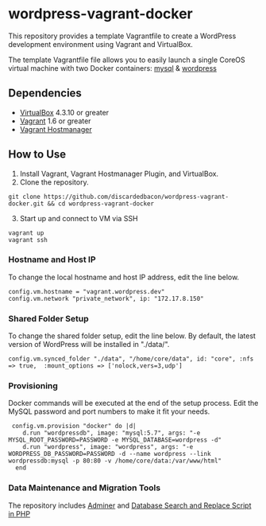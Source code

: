 # wordpress-vagrant-docker

This repository provides a template Vagrantfile to create a WordPress development environment using Vagrant and VirtualBox.

The template Vagrantfile file allows you to easily launch a single CoreOS virtual machine with two Docker containers: [mysql](https://hub.docker.com/_/mysql/) & [wordpress](https://hub.docker.com/_/wordpress/)

## Dependencies

- [VirtualBox](https://www.virtualbox.org/) 4.3.10 or greater
- [Vagrant](https://www.vagrantup.com/) 1.6 or greater
- [Vagrant Hostmanager](https://github.com/smdahlen/vagrant-hostmanager)

## How to Use

1. Install Vagrant, Vagrant Hostmanager Plugin, and VirtualBox.
2. Clone the repository.
 ```
 git clone https://github.com/discardedbacon/wordpress-vagrant-docker.git && cd wordpress-vagrant-docker
 ```
3. Start up and connect to VM via SSH
```
vagrant up
vagrant ssh
```
### Hostname and Host IP

To change the local hostname and host IP address, edit the line below. 
```
config.vm.hostname = "vagrant.wordpress.dev"
config.vm.network "private_network", ip: "172.17.8.150"
```

### Shared Folder Setup

To change the shared folder setup, edit the line below.
By default, the latest version of WordPress will be installed in "./data/".

```
config.vm.synced_folder "./data", "/home/core/data", id: "core", :nfs => true,  :mount_options => ['nolock,vers=3,udp']
```
### Provisioning

Docker commands will be executed at the end of the setup process. Edit the MySQL password and port numbers to make it fit your needs.    

```
 config.vm.provision "docker" do |d|
    d.run "wordpressdb", image: "mysql:5.7", args: "-e MYSQL_ROOT_PASSWORD=PASSWORD -e MYSQL_DATABASE=wordpress -d"
    d.run "wordpress", image: "wordpress", args: "-e WORDPRESS_DB_PASSWORD=PASSWORD -d --name wordpress --link wordpressdb:mysql -p 80:80 -v /home/core/data:/var/www/html"
  end
```

### Data Maintenance and Migration Tools
The repository includes [Adminer](http://www.adminer.org/) and [Database Search and Replace Script in PHP](https://interconnectit.com/products/search-and-replace-for-wordpress-databases/)